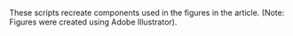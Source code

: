 These scripts recreate components used in the figures in the article.
(Note: Figures were created using Adobe Illustrator).

